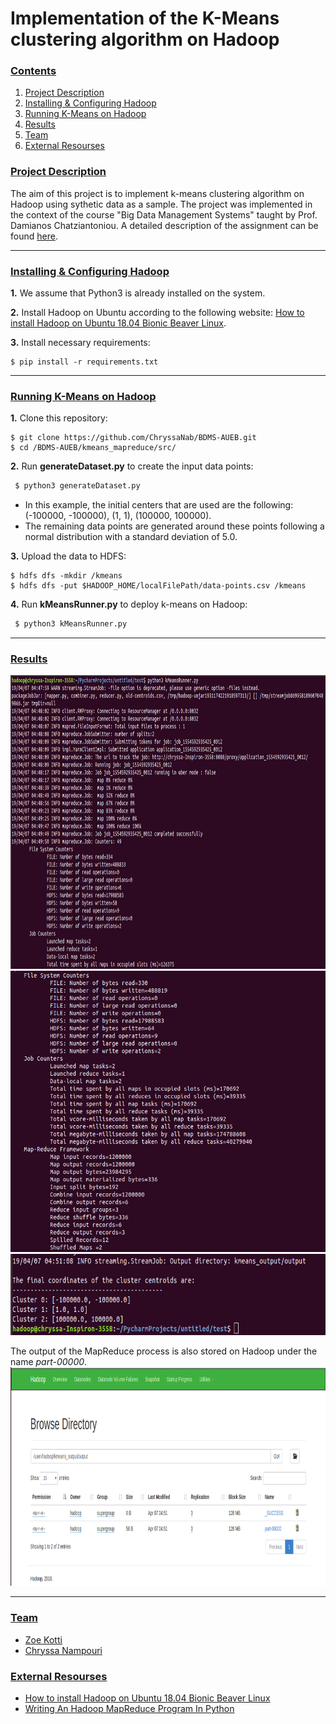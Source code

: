 # Implementation of the K-Means clustering algorithm on Hadoop

### [**Contents**](#)
1. [Project Description](#descr)
1. [Installing & Configuring Hadoop](#Inst)
2. [Running K-Means on Hadoop](#Run)
3. [Results](#Results)
4. [Team](#Team)
5. [External Resourses](#ext)

### [**Project Description**](#) <a name="descr"></a>

The aim of this project is to implement k-means clustering algorithm on Hadoop using sythetic data as a sample. The project was implemented in the context of the course "Big Data Management Systems" taught by Prof. Damianos Chatziantoniou. A detailed description of the assignment can be found [here](./Proj1_Hadoop_Description.pdf).


<a name="cont"></a>

---

### [**Installing & Configuring Hadoop**](#) <a name="Inst"></a>


**1.** We assume that Python3 is already installed on the system.

**2.** Install Hadoop on Ubuntu according to the following website: [How to install Hadoop on Ubuntu 18.04 Bionic Beaver Linux](https://linuxconfig.org/how-to-install-hadoop-on-ubuntu-18-04-bionic-beaver-linux).

**3.** Install necessary requirements:
``` shell
$ pip install -r requirements.txt
```

---

### [**Running K-Means on Hadoop**](#) <a name="Run"></a>

**1.** Clone this repository:

``` shell
$ git clone https://github.com/ChryssaNab/BDMS-AUEB.git
$ cd /BDMS-AUEB/kmeans_mapreduce/src/
```
**2.** Run **generateDataset.py** to create the input data points: 

``` python
 $ python3 generateDataset.py
 ```

- In this example, the initial centers that are used are the following: (-100000, -100000), (1, 1), (100000, 100000).
- The remaining data points are generated around these points following a normal distribution with a standard deviation of 5.0. 

**3.** Upload the data to HDFS:

``` shell
$ hdfs dfs -mkdir /kmeans
$ hdfs dfs -put $HADOOP_HOME/localFilePath/data-points.csv /kmeans
```

**4.** Run **kMeansRunner.py** to deploy k-means on Hadoop:

``` python
 $ python3 kMeansRunner.py
 ```

---
 
### [**Results**](#) <a name="Results"></a>


<img src="https://github.com/ChryssaNab/BDMS-AUEB/blob/master/kmeans_mapreduce/results/results.png" height="470"/>


<img src="https://github.com/ChryssaNab/BDMS-AUEB/blob/master/kmeans_mapreduce/results/results2.png" height="450"/>


<img src="https://github.com/ChryssaNab/BDMS-AUEB/blob/master/kmeans_mapreduce/results/results3.png" height="130"/>

The output of the MapReduce process is also stored on Hadoop under the name *part-00000*.
<img src="https://github.com/ChryssaNab/BDMS-AUEB/blob/master/kmeans_mapreduce/results/hdfs_results.png" height = "350"/>

---

### [**Team**](#) <a name="Team"></a>

- [Zoe Kotti](https://github.com/zkotti)
- [Chryssa Nampouri](https://github.com/ChryssaNab)



### [**External Resourses**](#) <a name="ext"></a>

- [How to install Hadoop on Ubuntu 18.04 Bionic Beaver Linux](https://linuxconfig.org/how-to-install-hadoop-on-ubuntu-18-04-bionic-beaver-linux)
- [Writing An Hadoop MapReduce Program In Python](https://www.michael-noll.com/tutorials/writing-an-hadoop-mapreduce-program-in-python/)
